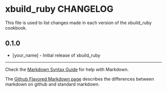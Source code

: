 xbuild_ruby CHANGELOG
=====================

This file is used to list changes made in each version of the xbuild_ruby cookbook.

0.1.0
-----
- [your_name] - Initial release of xbuild_ruby

- - -
Check the [Markdown Syntax Guide](http://daringfireball.net/projects/markdown/syntax) for help with Markdown.

The [Github Flavored Markdown page](http://github.github.com/github-flavored-markdown/) describes the differences between markdown on github and standard markdown.
